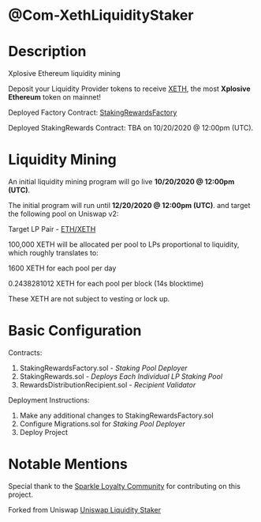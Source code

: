 # @Com-XethLiquidityStaker

# Description
Xplosive Ethereum liquidity mining

Deposit your Liquidity Provider tokens to receive [XETH](https://www.coingecko.com/en/coins/xplosive-ethereum), the most **Xplosive Ethereum** token on mainnet!

Deployed Factory Contract: [StakingRewardsFactory](https://etherscan.io/address/0x078fcf4c11f58968b364a40a52cbb28e5514b592)

Deployed StakingRewards Contract: TBA on 10/20/2020 @ 12:00pm (UTC).

# Liquidity Mining

An initial liquidity mining program will go live **10/20/2020 @ 12:00pm (UTC)**. 

The initial program will run until **12/20/2020 @ 12:00pm (UTC)**. and target the following pool on Uniswap v2:

Target LP Pair - [ETH/XETH](https://info.uniswap.org/pair/0xac0fe6c0b239eedcc12bc3e997e5492b04cc61c3)

100,000 XETH will be allocated per pool to LPs proportional to liquidity, which roughly translates to:

1600 XETH for each pool per day

0.2438281012 XETH for each pool per block (14s blocktime)

These XETH are not subject to vesting or lock up.

# Basic Configuration
Contracts:
1. StakingRewardsFactory.sol - *Staking Pool Deployer*
2. StakingRewards.sol - *Deploys Each Individual LP Staking Pool* 
3. RewardsDistributionRecipient.sol - *Recipient Validator* 

Deployment Instructions: 
1. Make any additional changes to StakingRewardsFactory.sol
2. Configure Migrations.sol for *Staking Pool Deployer*
3. Deploy Project

# Notable Mentions
Special thank to the [Sparkle Loyalty Community](https://t.me/Sparkleloyalty) for contributing on this project.  

Forked from Uniswap 
[Uniswap Liquidity Staker](https://github.com/Uniswap/liquidity-staker)

